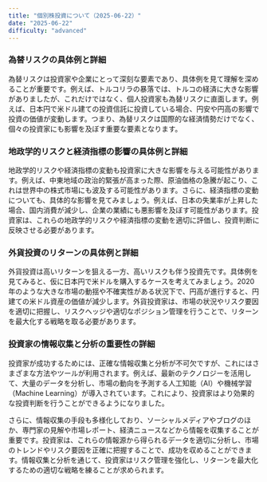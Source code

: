```yaml
---
title: "個別株投資について（2025-06-22）"
date: "2025-06-22"
difficulty: "advanced"
---
```


### 為替リスクの具体例と詳細

為替リスクは投資家や企業にとって深刻な要素であり、具体例を見て理解を深めることが重要です。例えば、トルコリラの暴落では、トルコの経済に大きな影響がありましたが、これだけではなく、個人投資家も為替リスクに直面します。例えば、日本円で米ドル建ての投資信託に投資している場合、円安や円高の影響で投資の価値が変動します。つまり、為替リスクは国際的な経済情勢だけでなく、個々の投資家にも影響を及ぼす重要な要素となります。

### 地政学的リスクと経済指標の影響の具体例と詳細

地政学的リスクや経済指標の変動も投資家に大きな影響を与える可能性があります。例えば、中東地域の政治的緊張が高まった際、原油価格の急騰が起こり、これは世界中の株式市場にも波及する可能性があります。さらに、経済指標の変動についても、具体的な影響を見てみましょう。例えば、日本の失業率が上昇した場合、国内消費が減少し、企業の業績にも悪影響を及ぼす可能性があります。投資家は、これらの地政学的リスクや経済指標の変動を適切に評価し、投資判断に反映させる必要があります。

### 外貨投資のリターンの具体例と詳細

外貨投資は高いリターンを狙える一方、高いリスクも伴う投資先です。具体例を見てみると、仮に日本円で米ドルを購入するケースを考えてみましょう。2020年のような大きな市場の動揺や不確実性がある状況下で、円高が進行すると、円建ての米ドル資産の価値が減少します。外貨投資家は、市場の状況やリスク要因を適切に把握し、リスクヘッジや適切なポジション管理を行うことで、リターンを最大化する戦略を取る必要があります。

### 投資家の情報収集と分析の重要性の詳細

投資家が成功するためには、正確な情報収集と分析が不可欠ですが、これにはさまざまな方法やツールが利用されます。例えば、最新のテクノロジーを活用して、大量のデータを分析し、市場の動向を予測する人工知能（AI）や機械学習（Machine Learning）が導入されています。これにより、投資家はより効果的な投資判断を行うことができるようになりました。

さらに、情報収集の手段も多様化しており、ソーシャルメディアやブログのほか、専門家の見解や市場レポート、経済ニュースなどから情報を収集することが重要です。投資家は、これらの情報源から得られるデータを適切に分析し、市場のトレンドやリスク要因を正確に把握することで、成功を収めることができます。情報収集と分析を通じて、投資家はリスク管理を強化し、リターンを最大化するための適切な戦略を練ることが求められます。
